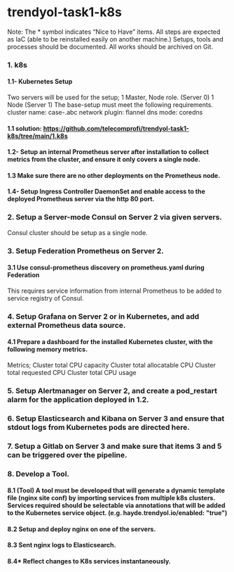 # trendyol-task1-k8s

Note: The * symbol indicates “Nice to Have” items.
All steps are expected as IaC (able to be reinstalled easily on another machine.)
Setups, tools and processes should be documented. All works should be archived on Git.

### 1. k8s
#### 1.1- Kubernetes Setup
Two servers will be used for the setup;
1 Master, Node role. (Server 0)
1 Node (Server 1)
The base-setup must meet the following requirements.
cluster name: case-<name-surname>.abc
network plugin: flannel
dns mode: coredns
  
#### 1.1 solution: https://github.com/telecomprofi/trendyol-task1-k8s/tree/main/1.k8s
  
#### 1.2- Setup an internal Prometheus server after installation to collect metrics from the cluster, and ensure it only covers a single node.
#### 1.3 Make sure there are no other deployments on the Prometheus node.
#### 1.4- Setup Ingress Controller DaemonSet and enable access to the deployed Prometheus server via the http 80 port.
### 2.	Setup a Server-mode Consul on Server 2 via given servers.
Consul cluster should be setup as a single node.
### 3.	Setup Federation Prometheus on Server 2.
#### 3.1	Use consul-prometheus discovery on prometheus.yaml during Federation
This requires service information from internal Prometheus to be added to service registry of Consul.
### 4.	Setup Grafana on Server 2 or in Kubernetes, and add external Prometheus data source.
#### 4.1	Prepare a dashboard for the installed Kubernetes cluster, with the following memory metrics.
 
Metrics;
Cluster total CPU capacity
Cluster total allocatable CPU
Cluster total requested CPU
Cluster total CPU usage
### 5.	Setup Alertmanager on Server 2, and create a pod_restart alarm for the application deployed in 1.2.
### 6.	Setup Elasticsearch and Kibana on Server 3 and ensure that stdout logs from Kubernetes pods are directed here.
### 7.	Setup a Gitlab on Server 3 and make sure that items 3 and 5 can be triggered over the pipeline.
### 8. Develop a Tool.
#### 8.1	(Tool) A tool must be developed that will generate a dynamic template file (nginx site conf) by importing services from multiple k8s clusters. Services required should be selectable via annotations that will be added to the Kubernetes service object. (e.g. hayde.trendyol.io/enabled: "true")
#### 8.2	Setup and deploy nginx on one of the servers.
#### 8.3	Sent nginx logs to Elasticsearch.
#### 8.4*  Reflect changes to K8s services instantaneously.

